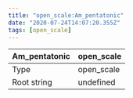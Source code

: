 ```yaml
---
title: "open_scale:Am_pentatonic"
date: "2020-07-24T14:07:20.355Z"
tags: [open_scale]
---
```


|Am_pentatonic|open_scale|
|---|---|
|Type|open_scale|
|Root string|undefined|


